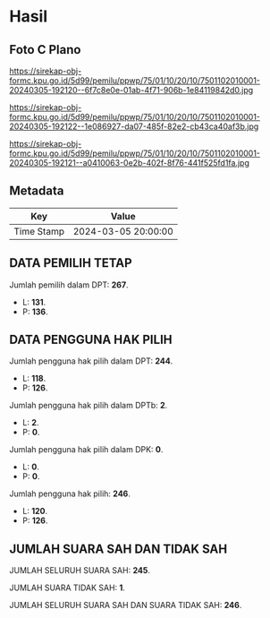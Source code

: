 # Hasil

## Foto C Plano

https://sirekap-obj-formc.kpu.go.id/5d99/pemilu/ppwp/75/01/10/20/10/7501102010001-20240305-192120--6f7c8e0e-01ab-4f71-906b-1e84119842d0.jpg

https://sirekap-obj-formc.kpu.go.id/5d99/pemilu/ppwp/75/01/10/20/10/7501102010001-20240305-192122--1e086927-da07-485f-82e2-cb43ca40af3b.jpg

https://sirekap-obj-formc.kpu.go.id/5d99/pemilu/ppwp/75/01/10/20/10/7501102010001-20240305-192121--a0410063-0e2b-402f-8f76-441f525fd1fa.jpg


## Metadata

| Key        | Value               |
| ---------- | ------------------- |
| Time Stamp | 2024-03-05 20:00:00 |


## DATA PEMILIH TETAP

Jumlah pemilih dalam DPT: **267**.
 * L: **131**.
 * P: **136**.

## DATA PENGGUNA HAK PILIH

Jumlah pengguna hak pilih dalam DPT: **244**.
 * L: **118**.
 * P: **126**.

Jumlah pengguna hak pilih dalam DPTb: **2**.
 * L: **2**.
 * P: **0**.

Jumlah pengguna hak pilih dalam DPK: **0**.
 * L: **0**.
 * P: **0**.

Jumlah pengguna hak pilih: **246**.
 * L: **120**.
 * P: **126**.

## JUMLAH SUARA SAH DAN TIDAK SAH

JUMLAH SELURUH SUARA SAH: **245**.

JUMLAH SUARA TIDAK SAH: **1**.

JUMLAH SELURUH SUARA SAH DAN SUARA TIDAK SAH: **246**.



